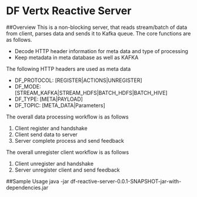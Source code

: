 # DF Vertx Reactive Server 

##Overview
This is a non-blocking server, that reads stream/batch of data from client, parses data and sends it to Kafka queue. The core functions are as follows.

* Decode HTTP header information for meta data and type of processing
* Keep metadata in meta database as well as KAFKA

The following HTTP headers are used as meta data

* DF_PROTOCOL: [REGISTER|ACTIONS|UNREGISTER]
* DF_MODE: [STREAM_KAFKA|STREAM_HDFS|BATCH_HDFS|BATCH_HIVE]
* DF_TYPE: [META|PAYLOAD]
* DF_TOPIC: [META_DATA|Parameters]

The overall data processing workflow is as follows

1. Client register and handshake
1. Client send data to server
1. Server complete process and send feedback

The overall unregister client workflow is as follows

1. Client unregister and handshake
1. Server unregister client and send feedback


##Sample Usage
java -jar df-reactive-server-0.0.1-SNAPSHOT-jar-with-dependencies.jar